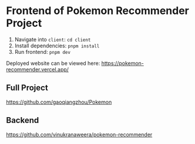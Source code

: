 # Frontend of Pokemon Recommender Project

1. Navigate into `client`: `cd client`
2. Install dependencies: `pnpm install`
3. Run frontend: `pnpm dev`

Deployed website can be viewed here: https://pokemon-recommender.vercel.app/

## Full Project

https://github.com/gaoqiangzhou/Pokemon

## Backend

https://github.com/vinukranaweera/pokemon-recommender
